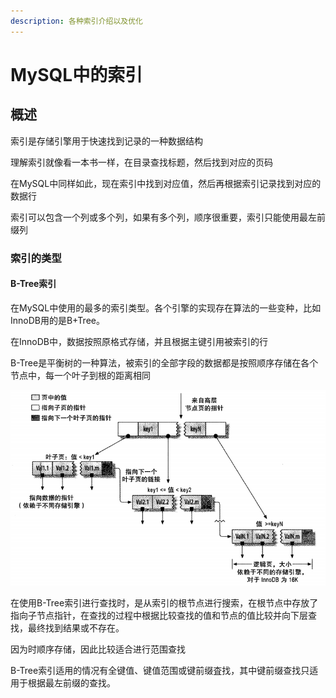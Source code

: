 ```yaml
---
description: 各种索引介绍以及优化
---
```


# MySQL中的索引

## 概述

索引是存储引擎用于快速找到记录的一种数据结构

理解索引就像看一本书一样，在目录查找标题，然后找到对应的页码

在MySQL中同样如此，现在索引中找到对应值，然后再根据索引记录找到对应的数据行

索引可以包含一个列或多个列，如果有多个列，顺序很重要，索引只能使用最左前缀列

### 索引的类型

#### B-Tree索引

在MySQL中使用的最多的索引类型。各个引擎的实现存在算法的一些变种，比如InnoDB用的是B+Tree。

在InnoDB中，数据按照原格式存储，并且根据主键引用被索引的行

B-Tree是平衡树的一种算法，被索引的全部字段的数据都是按照顺序存储在各个节点中，每一个叶子到根的距离相同

![1570005032287](.gitbook/assets/1570005032287.png)

在使用B-Tree索引进行查找时，是从索引的根节点进行搜索，在根节点中存放了指向子节点指针，在查找的过程中根据比较查找的值和节点的值比较并向下层查找，最终找到结果或不存在。

因为时顺序存储，因此比较适合进行范围查找

B-Tree索引适用的情况有全键值、键值范围或键前缀査找，其中键前缀查找只适用于根据最左前缀的查找。